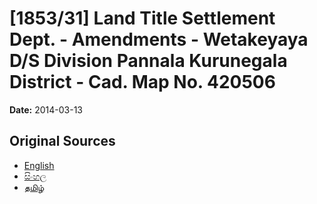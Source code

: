 # [1853/31] Land Title Settlement Dept. - Amendments - Wetakeyaya D/S Division Pannala Kurunegala District - Cad. Map No. 420506

**Date:** 2014-03-13

## Original Sources

- [English](https://documents.gov.lk/view/extra-gazettes/2014/3/1853-31_E.pdf)
- [සිංහල](https://documents.gov.lk/view/extra-gazettes/2014/3/1853-31_S.pdf)
- [தமிழ்](https://documents.gov.lk/view/extra-gazettes/2014/3/1853-31_T.pdf)
